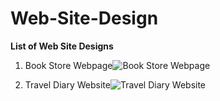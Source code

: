 # Web-Site-Design
**List of Web Site Designs**
1) Book Store Webpage![Book Store Webpage](https://user-images.githubusercontent.com/114443699/203210640-609a9aa0-915e-4b14-bfb3-f25b7457383e.png)

2) Travel Diary Website![Travel Diary Website](https://user-images.githubusercontent.com/114443699/203210801-88d006c0-fce0-4a21-98a4-e1f7ba8fc1a0.png)
